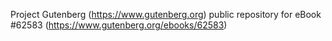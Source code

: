 Project Gutenberg (https://www.gutenberg.org) public repository for eBook #62583 (https://www.gutenberg.org/ebooks/62583)
